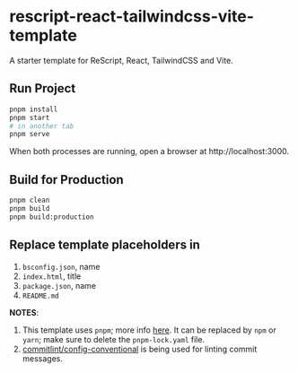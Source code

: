 # rescript-react-tailwindcss-vite-template
A starter template for ReScript, React, TailwindCSS and Vite.

## Run Project

```sh
pnpm install
pnpm start
# in another tab
pnpm serve
```

When both processes are running, open a browser at http://localhost:3000.

## Build for Production

```sh
pnpm clean
pnpm build
pnpm build:production
```

## Replace template placeholders in
1. `bsconfig.json`, name
2. `index.html`, title
3. `package.json`, name
4. `README.md`


**NOTES**: 
1. This template uses `pnpm`; more info [here](https://pnpm.io/). It can be replaced by `npm` or `yarn`; make sure to delete the `pnpm-lock.yaml` file.
2. [commitlint/config-conventional](https://github.com/conventional-changelog/commitlint/tree/master/@commitlint/config-conventional) is being used for linting commit messages.